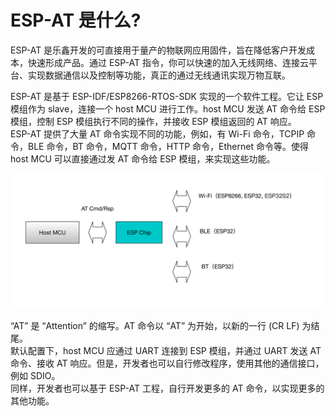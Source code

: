 
ESP-AT 是什么?
=================

ESP-AT 是乐鑫开发的可直接用于量产的物联网应用固件，旨在降低客户开发成本，快速形成产品。通过 ESP-AT 指令，你可以快速的加入无线网络、连接云平台、实现数据通信以及控制等功能，真正的通过无线通讯实现万物互联。

ESP-AT 是基于 ESP-IDF/ESP8266-RTOS-SDK 实现的一个软件工程。它让 ESP 模组作为 slave，连接一个 host MCU 进行工作。host MCU 发送 AT 命令给 ESP 模组，控制 ESP 模组执行不同的操作，并接收 ESP 模组返回的 AT 响应。   
ESP-AT 提供了大量 AT 命令实现不同的功能，例如，有 Wi-Fi 命令，TCPIP 命令，BLE 命令，BT 命令，MQTT 命令，HTTP 命令，Ethernet 命令等。使得 host MCU 可以直接通过发 AT 命令给 ESP 模组，来实现这些功能。

![avatar](../../_static/ESP-AT.jpg)

“AT” 是 “Attention” 的缩写。AT 命令以 “AT” 为开始，以新的一行 (CR LF) 为结尾。  
默认配置下，host MCU 应通过 UART 连接到 ESP 模组，并通过 UART 发送 AT 命令、接收 AT 响应。但是，开发者也可以自行修改程序，使用其他的通信接口，例如 SDIO。  
同样，开发者也可以基于 ESP-AT 工程，自行开发更多的 AT 命令，以实现更多的其他功能。



